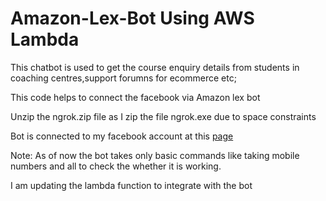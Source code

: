 # Amazon-Lex-Bot Using AWS Lambda 
This chatbot is used to get the course enquiry details from students in coaching centres,support forumns for ecommerce etc;

This code helps to connect the facebook via Amazon lex bot

Unzip the ngrok.zip file as I zip the file ngrok.exe due to space constraints

Bot is connected to my facebook account at this [page](https://www.facebook.com/Amazon-Lex-103276291883618)

Note: As of now the bot takes only basic commands like taking mobile numbers and all to check the whether it is working.

I am updating the lambda function to integrate with the bot
